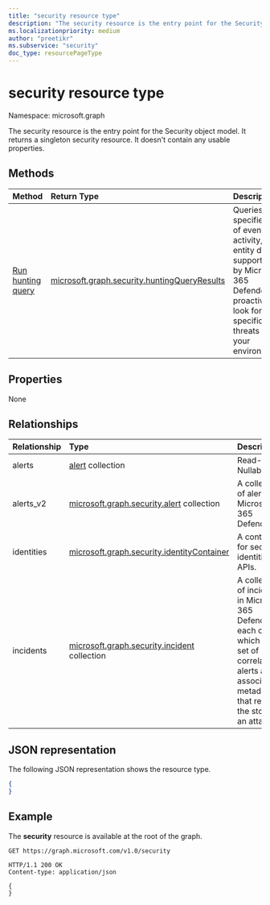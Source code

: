 ```yaml
---
title: "security resource type"
description: "The security resource is the entry point for the Security object model. It returns a singleton security resource. It doesn't contain any usable properties."
ms.localizationpriority: medium
author: "preetikr"
ms.subservice: "security"
doc_type: resourcePageType
---
```


# security resource type

Namespace: microsoft.graph

The security resource is the entry point for the Security object model. It returns a singleton security resource. It doesn't contain any usable properties.

## Methods

| Method       | Return Type | Description |
|:-------------|:------------|:------------|
|[Run hunting query](../api/security-security-runhuntingquery.md)|[microsoft.graph.security.huntingQueryResults](../resources/security-huntingqueryresults.md)|Queries a specified set of event, activity, or entity data supported by Microsoft 365 Defender to proactively look for specific threats in your environment.|


## Properties
None

## Relationships
| Relationship | Type        | Description |
|:-------------|:------------|:------------|
|alerts|[alert](alert.md) collection| Read-only. Nullable.|
|alerts_v2 | [microsoft.graph.security.alert](security-alert.md) collection | A collection of alerts in Microsoft 365 Defender.|
|identities|[microsoft.graph.security.identityContainer](../resources/security-identitycontainer.md)|A container for security identities APIs.|
|incidents | [microsoft.graph.security.incident](security-incident.md) collection | A collection of incidents in Microsoft 365 Defender, each of which is a set of correlated alerts and associated metadata that reflects the story of an attack.|


## JSON representation
The following JSON representation shows the resource type.

<!-- {
  "blockType": "resource",
  "baseType": "microsoft.graph.entity",
  "@odata.type": "microsoft.graph.security"
}-->

```json
{
}
```

## Example

The **security** resource is available at the root of the graph.

<!--{
  "blockType": "request"
}-->
```http
GET https://graph.microsoft.com/v1.0/security
```

<!--{
  "blockType": "response",
  "truncated": true,
  "@odata.type": "microsoft.graph.security"
}-->
```http
HTTP/1.1 200 OK
Content-type: application/json

{
}
```

<!-- uuid: 8fcb5dbc-d5aa-4681-8e31-b001d5168d79
2015-10-25 14:57:30 UTC -->
<!-- {
  "type": "#page.annotation",
  "description": "security resource",
  "keywords": "",
  "section": "documentation",
  "tocPath": ""
}-->

